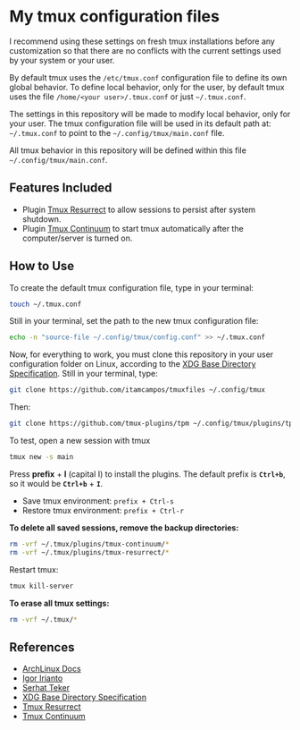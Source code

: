 # My tmux configuration files

I recommend using these settings on fresh tmux installations before any customization so that there are no conflicts with the current settings used by your system or your user.

By default tmux uses the `/etc/tmux.conf` configuration file to define its own global behavior. To define local behavior, only for the user, by default tmux uses the file `/home/<your user>/.tmux.conf` or just `~/.tmux.conf`.

The settings in this repository will be made to modify local behavior, only for your user. The tmux configuration file will be used in its default path at: `~/.tmux.conf` to point to the `~/.config/tmux/main.conf` file.

All tmux behavior in this repository will be defined within this file `~/.config/tmux/main.conf`.

## Features Included

- Plugin [Tmux Resurrect](https://github.com/tmux-plugins/tmux-resurrect) to allow sessions to persist after system shutdown.
- Plugin [Tmux Continuum](https://github.com/tmux-plugins/tmux-continuum) to start tmux automatically after the computer/server is turned on.

## How to Use

To create the default tmux configuration file, type in your terminal:

```bash
touch ~/.tmux.conf
```

Still in your terminal, set the path to the new tmux configuration file:

```bash
echo -n "source-file ~/.config/tmux/config.conf" >> ~/.tmux.conf
```

Now, for everything to work, you must clone this repository in your user configuration folder on Linux, according to the [XDG Base Directory Specification](https://specifications.freedesktop.org/basedir-spec/basedir-spec-latest.html). Still in your terminal, type:

```bash
git clone https://github.com/itamcampos/tmuxfiles ~/.config/tmux
```

Then:

```bash
git clone https://github.com/tmux-plugins/tpm ~/.config/tmux/plugins/tpm
```

To test, open a new session with tmux

```bash
tmux new -s main
```

Press **prefix** + **I** (capital I) to install the plugins. The default prefix is **`​​Ctrl+b`**, so it would be **`Ctrl+b`** + **`I`**.

- Save tmux environment: `prefix + Ctrl-s`
- Restore tmux environment: `prefix + Ctrl-r`

**To delete all saved sessions, remove the backup directories:**

```bash
rm -vrf ~/.tmux/plugins/tmux-continuum/*
rm -vrf ~/.tmux/plugins/tmux-resurrect/*
```

Restart tmux:

```bash
tmux kill-server 
```

**To erase all tmux settings:**

```bash
rm -vrf ~/.tmux/*
```

## References

 - [ArchLinux Docs](https://wiki.archlinux.org/title/tmux)
 - [Igor Irianto](https://dev.to/iggredible/useful-tmux-configuration-examples-k3g)
 - [Serhat Teker](https://dev.to/serhatteker/restore-tmux-sessions-after-reboot-7g6)
 - [XDG Base Directory Specification](https://specifications.freedesktop.org/basedir-spec/basedir-spec-latest.html)
 - [Tmux Resurrect](https://github.com/tmux-plugins/tmux-resurrect)
 - [Tmux Continuum](https://github.com/tmux-plugins/tmux-continuum)
